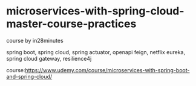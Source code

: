 # microservices-with-spring-cloud-master-course-practices
course by in28minutes

spring boot, spring cloud,  spring actuator, openapi feign, netflix eureka, spring cloud gateway, resilience4j

course:https://www.udemy.com/course/microservices-with-spring-boot-and-spring-cloud/
